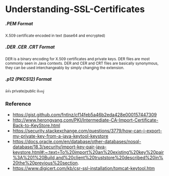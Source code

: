 # Understanding-SSL-Certificates

##### .PEM Format

<small>X.509 certificate encoded in text (base64 and encrypted)</small>

##### .DER .CER .CRT Format

<small>DER is a binary encoding for X.509 certificates and private keys. DER files are most commonly seen in Java contexts. DER and CER and CRT files are basically synonymous, they can be used interchangeably by simply changing the extension.</small>

##### .p12 (PKCS12) Format

<small>มีทั่ง private/public ฝั่งอยู่</small>

### Reference

- https://gist.github.com/fntlnz/cf14feb5a46b2eda428e000157447309
- http://www.herongyang.com/PKI/Intermediate-CA-Import-Certificate-Back-to-KeyStore.html
- https://security.stackexchange.com/questions/3779/how-can-i-export-my-private-key-from-a-java-keytool-keystore
- https://docs.oracle.com/en/database/other-databases/nosql-database/18.3/security/import-key-pair-java-keystore.html#:~:text=To%20import%20an%20existing%20key%20pair%3A%201%20Build,and%20client%20truststore%20described%20in%20the%20previous%20section.
- https://www.digicert.com/kb/csr-ssl-installation/tomcat-keytool.htm

